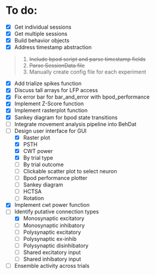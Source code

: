 # To do:

- [x] Get individual sessions
- [x] Get multiple sessions
- [x] Build behavior objects
- [x] Address timestamp abstraction
> 1. ~~Include bpod script and parse timestamp fields~~
> 2. ~~Parse SessionData file~~
> 3. Manually create config file for each experiment
- [x] Add trialize spikes function
- [x] Discuss tall arrays for LFP access
- [x] Fix error bar for bar_and_error with bpod_performance
- [x] Implement Z-Score function
- [x] Implement rasterplot function
- [x] Sankey diagram for bpod state transitions
- [ ] Integrate movement analysis pipeline into BehDat
- [ ] Design user interface for GUI
    - [x] Raster plot
    - [x] PSTH
    - [x] CWT power
    - [x] By trial type
    - [ ] By trial outcome
    - [ ] Clickable scatter plot to select neuron
    - [ ] Bpod performance plotter
    - [ ] Sankey diagram
    - [ ] HCTSA
    - [ ] Rotation
- [x] Implement cwt power function
- [ ] Identify putative connection types
    - [x] Monosynaptic excitatory
    - [ ] Monosynaptic inhibatory 
    - [ ] Polysynaptic excitatory
    - [ ] Polysynaptic ex-inhib
    - [ ] Polysynaptic disinhibatory
    - [ ] Shared excitatory input
    - [ ] Shared inhibatory input
- [ ] Ensemble activity across trials